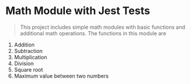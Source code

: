 # Math Module with Jest Tests

> This project includes simple math modules with basic functions and additional math operations. The functions in this module are

1. Addition
2. Subtraction
3. Multiplication
4. Division
5. Square root
6. Maximum value between two numbers
